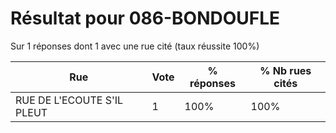 # Résultat pour 086-BONDOUFLE

Sur 1 réponses dont 1 avec une rue cité (taux réussite 100%)

| Rue | Vote | % réponses | % Nb rues cités|
|-----|------|------------|----------------|
| RUE DE L'ECOUTE S'IL PLEUT | 1 | 100% | 100%|
